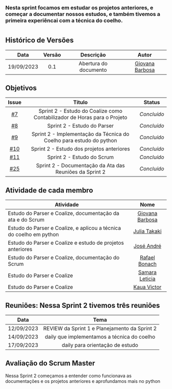 ### Nesta sprint focamos em estudar os projetos anteriores, e começar a documentar nossos estudos, e também tivemos a primeira experiêncai com a técnica do coelho.

#

## Histórico de Versões

| Data       | Versão | Descrição                                 | Autor             |
| :--------: | :----: | :--------------------:                    | :---------------: |
| 19/09/2023 |  0.1   | Abertura do documento                     | [Giovana Barbosa ](https://github.com/gio221) |

## Objetivos

|                            Issue                             |              Título               |                    Status                    |
| :----------------------------------------------------------: | :-------------------------------: | :-------------------------------------------------: |
| [#7](https://github.com/unb-mds/2023-2-Squad07/issues/7) |  Sprint 2 - Estudo do Coalize como Contabilizador de Horas para o Projeto  | _Concluído_ |
| [#8](https://github.com/unb-mds/2023-2-Squad07/issues/8) | Sprint 2 - Estudo do Parser|  _Concluído_ |
| [#9](https://github.com/unb-mds/2023-2-Squad07/issues/9) | Sprint 2 - Implementação da Técnica do Coelho para estudo do python  | _Concluído_ |
| [#10](https://github.com/unb-mds/2023-2-Squad07/issues/10) | Sprint 2 - Estudo dos projetos anteriores| _Concluído_|
| [#11](https://github.com/unb-mds/2023-2-Squad07/issues/11) | Sprint 2 - Estudo do Scrum  | _Concluído_|
| [#25](https://github.com/unb-mds/2023-2-Squad07/issues/25) | Sprint 2 - Documentação da Ata das Reuniões da Sprint 2  | _Concluído_ | 

## Atividade de cada membro
| Atividade        |                                                                           Nome                                                                            |
| ------------- | :-------------------------------------------------------------------------------------------------------------------------------------------------------: |
| Estudo do Parser e Coalize, documentação da ata e do Scrum  |                                                    [Giovana Barbosa ](https://github.com/gio221)                                                    |
| Estudo do Parser e Coalize, e aplicou a técnica do coelho em python |                                                    [Julia Takaki](https://github.com/juliatakaki)                                                    |
|Estudo do Parser e Coalize e estudo de projetos anteriores           |                                                    [José André](https://github.com/joseandre25)                                                     |
| Estudo do Parser e Coalize, documentação do Scrum    |                                                    [Rafael Bonach](https://github.com/RafaBonach)                                                    |
| Estudo do Parser e Coalize     |                                                    [Samara Leticia](https://github.com/samarawwleticia)                                                    |
| Estudo do Parser e Coalize | [Kaua Victor](https://github.com/Kauanviictor) |

## Reuniões: Nessa Sprint 2 tivemos três reuniões

| Data       | Tema                             
| :---------:| :---------------------------------------------:      
| 12/09/2023 |  REVIEW da Sprint 1 e Planejamento da Sprint 2   
| 14/09/2023 |  daily que implementamos a técnica do coelho   
| 17/09/2023 |  daily para orientação de estudo    



## Avaliação do Scrum Master

Nessa Sprint 2 começamos a entender como funcionava as documentações e os projetos anteriores e aprofundamos mais no python